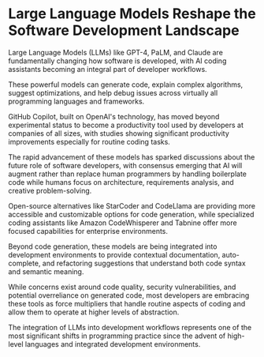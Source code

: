 # Large Language Models Reshape the Software Development Landscape

Large Language Models (LLMs) like GPT-4, PaLM, and Claude are fundamentally changing how software is developed, with AI coding assistants becoming an integral part of developer workflows.

These powerful models can generate code, explain complex algorithms, suggest optimizations, and help debug issues across virtually all programming languages and frameworks.

GitHub Copilot, built on OpenAI's technology, has moved beyond experimental status to become a productivity tool used by developers at companies of all sizes, with studies showing significant productivity improvements especially for routine coding tasks.

The rapid advancement of these models has sparked discussions about the future role of software developers, with consensus emerging that AI will augment rather than replace human programmers by handling boilerplate code while humans focus on architecture, requirements analysis, and creative problem-solving.

Open-source alternatives like StarCoder and CodeLlama are providing more accessible and customizable options for code generation, while specialized coding assistants like Amazon CodeWhisperer and Tabnine offer more focused capabilities for enterprise environments.

Beyond code generation, these models are being integrated into development environments to provide contextual documentation, auto-complete, and refactoring suggestions that understand both code syntax and semantic meaning.

While concerns exist around code quality, security vulnerabilities, and potential overreliance on generated code, most developers are embracing these tools as force multipliers that handle routine aspects of coding and allow them to operate at higher levels of abstraction.

The integration of LLMs into development workflows represents one of the most significant shifts in programming practice since the advent of high-level languages and integrated development environments.
